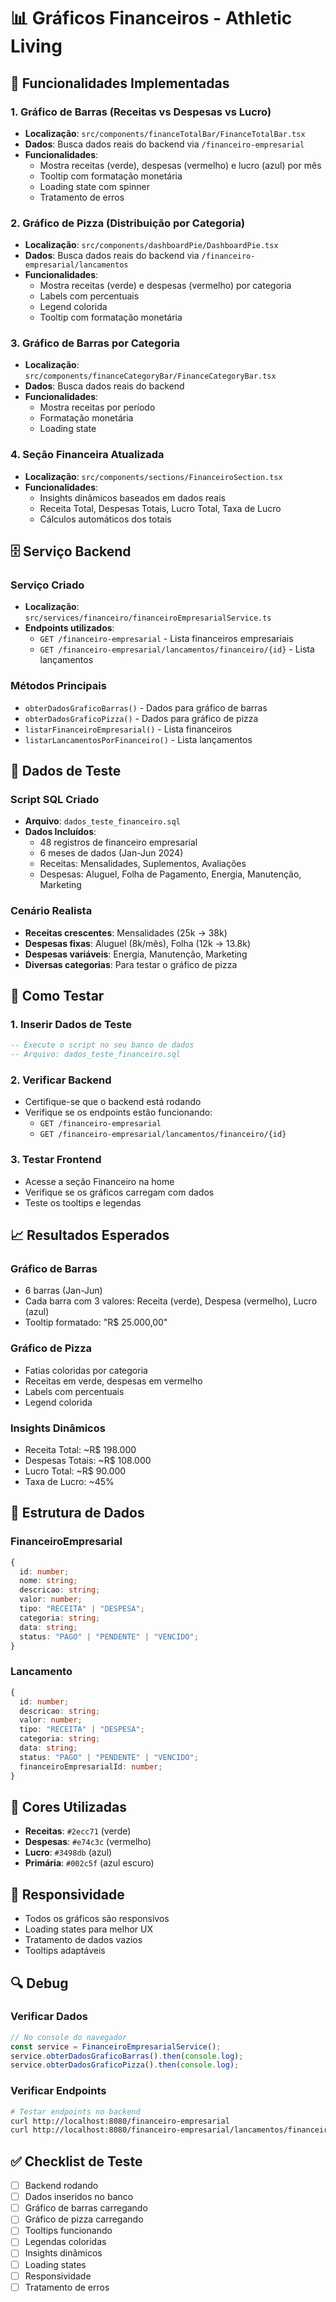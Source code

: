 # 📊 Gráficos Financeiros - Athletic Living

## 🎯 Funcionalidades Implementadas

### **1. Gráfico de Barras (Receitas vs Despesas vs Lucro)**
- **Localização**: `src/components/financeTotalBar/FinanceTotalBar.tsx`
- **Dados**: Busca dados reais do backend via `/financeiro-empresarial`
- **Funcionalidades**:
  - Mostra receitas (verde), despesas (vermelho) e lucro (azul) por mês
  - Tooltip com formatação monetária
  - Loading state com spinner
  - Tratamento de erros

### **2. Gráfico de Pizza (Distribuição por Categoria)**
- **Localização**: `src/components/dashboardPie/DashboardPie.tsx`
- **Dados**: Busca dados reais do backend via `/financeiro-empresarial/lancamentos`
- **Funcionalidades**:
  - Mostra receitas (verde) e despesas (vermelho) por categoria
  - Labels com percentuais
  - Legend colorida
  - Tooltip com formatação monetária

### **3. Gráfico de Barras por Categoria**
- **Localização**: `src/components/financeCategoryBar/FinanceCategoryBar.tsx`
- **Dados**: Busca dados reais do backend
- **Funcionalidades**:
  - Mostra receitas por período
  - Formatação monetária
  - Loading state

### **4. Seção Financeira Atualizada**
- **Localização**: `src/components/sections/FinanceiroSection.tsx`
- **Funcionalidades**:
  - Insights dinâmicos baseados em dados reais
  - Receita Total, Despesas Totais, Lucro Total, Taxa de Lucro
  - Cálculos automáticos dos totais

## 🗄️ Serviço Backend

### **Serviço Criado**
- **Localização**: `src/services/financeiro/financeiroEmpresarialService.ts`
- **Endpoints utilizados**:
  - `GET /financeiro-empresarial` - Lista financeiros empresariais
  - `GET /financeiro-empresarial/lancamentos/financeiro/{id}` - Lista lançamentos

### **Métodos Principais**
- `obterDadosGraficoBarras()` - Dados para gráfico de barras
- `obterDadosGraficoPizza()` - Dados para gráfico de pizza
- `listarFinanceiroEmpresarial()` - Lista financeiros
- `listarLancamentosPorFinanceiro()` - Lista lançamentos

## 🧪 Dados de Teste

### **Script SQL Criado**
- **Arquivo**: `dados_teste_financeiro.sql`
- **Dados Incluídos**:
  - 48 registros de financeiro empresarial
  - 6 meses de dados (Jan-Jun 2024)
  - Receitas: Mensalidades, Suplementos, Avaliações
  - Despesas: Aluguel, Folha de Pagamento, Energia, Manutenção, Marketing

### **Cenário Realista**
- **Receitas crescentes**: Mensalidades (25k → 38k)
- **Despesas fixas**: Aluguel (8k/mês), Folha (12k → 13.8k)
- **Despesas variáveis**: Energia, Manutenção, Marketing
- **Diversas categorias**: Para testar o gráfico de pizza

## 🚀 Como Testar

### **1. Inserir Dados de Teste**
```sql
-- Execute o script no seu banco de dados
-- Arquivo: dados_teste_financeiro.sql
```

### **2. Verificar Backend**
- Certifique-se que o backend está rodando
- Verifique se os endpoints estão funcionando:
  - `GET /financeiro-empresarial`
  - `GET /financeiro-empresarial/lancamentos/financeiro/{id}`

### **3. Testar Frontend**
- Acesse a seção Financeiro na home
- Verifique se os gráficos carregam com dados
- Teste os tooltips e legendas

## 📈 Resultados Esperados

### **Gráfico de Barras**
- 6 barras (Jan-Jun)
- Cada barra com 3 valores: Receita (verde), Despesa (vermelho), Lucro (azul)
- Tooltip formatado: "R$ 25.000,00"

### **Gráfico de Pizza**
- Fatias coloridas por categoria
- Receitas em verde, despesas em vermelho
- Labels com percentuais
- Legend colorida

### **Insights Dinâmicos**
- Receita Total: ~R$ 198.000
- Despesas Totais: ~R$ 108.000
- Lucro Total: ~R$ 90.000
- Taxa de Lucro: ~45%

## 🔧 Estrutura de Dados

### **FinanceiroEmpresarial**
```typescript
{
  id: number;
  nome: string;
  descricao: string;
  valor: number;
  tipo: "RECEITA" | "DESPESA";
  categoria: string;
  data: string;
  status: "PAGO" | "PENDENTE" | "VENCIDO";
}
```

### **Lancamento**
```typescript
{
  id: number;
  descricao: string;
  valor: number;
  tipo: "RECEITA" | "DESPESA";
  categoria: string;
  data: string;
  status: "PAGO" | "PENDENTE" | "VENCIDO";
  financeiroEmpresarialId: number;
}
```

## 🎨 Cores Utilizadas

- **Receitas**: `#2ecc71` (verde)
- **Despesas**: `#e74c3c` (vermelho)
- **Lucro**: `#3498db` (azul)
- **Primária**: `#002c5f` (azul escuro)

## 📱 Responsividade

- Todos os gráficos são responsivos
- Loading states para melhor UX
- Tratamento de dados vazios
- Tooltips adaptáveis

## 🔍 Debug

### **Verificar Dados**
```javascript
// No console do navegador
const service = FinanceiroEmpresarialService();
service.obterDadosGraficoBarras().then(console.log);
service.obterDadosGraficoPizza().then(console.log);
```

### **Verificar Endpoints**
```bash
# Testar endpoints no backend
curl http://localhost:8080/financeiro-empresarial
curl http://localhost:8080/financeiro-empresarial/lancamentos/financeiro/1
```

## ✅ Checklist de Teste

- [ ] Backend rodando
- [ ] Dados inseridos no banco
- [ ] Gráfico de barras carregando
- [ ] Gráfico de pizza carregando
- [ ] Tooltips funcionando
- [ ] Legendas coloridas
- [ ] Insights dinâmicos
- [ ] Loading states
- [ ] Responsividade
- [ ] Tratamento de erros 